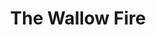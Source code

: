 ---
collection_archive: true
collection_category:
  - Award Winning
  - Exhibited Works 
  - Reportage
  - Travel
  - Climate Change
  - Color
  - Environments
  - Color
collection_content: >-
  In Eastern Arizona, near the border with New Mexico, is a land of dirt roads
  stretching out to white-washed horizons. Here, ranches are carved out of the
  scrub and pine-dotted landscapes and grazing cattle are the only living things
  for miles.


  The area’s beauty comes from its pervasive remoteness.


  But from late May to early June in 2011, the land in and surrounding the Bear
  Wallow Wilderness Area in the White Mountains was remade with a terrible,
  devastating kind of beauty. One that turned the landscape lunar and the air
  yellowed and hazy. A campfire sparked a conflagration that charred 841 miles
  across Arizona and New Mexico, destroying 72 buildings, 32 of them homes.


  As I traveled across the western United States in late May 2011, I saw the
  Wallow Fire, as it was named, and I was mesmerized by the towering smoke
  plumes and expanses of blackened earth. I stopped to stay, to photograph the
  fire, its effects, and the international community of men and women assembled
  to fight and eventually extinguish the blaze.


  I was drawn by the way the Wallow Fire, reshaped the landscape and the
  atmosphere, making it a surreal, deadly place where playgrounds stood empty,
  where tree bark turned to ash scales, where grazing land was charred to
  cinder, where the air swirled thick with smoke and heat. It quickly became the
  largest fire in Arizona’s history, forcing everyone to evacuate.


  Sadly, due to man made climate change, this was the first of many historic
  fires that has severely impacted the land and residents of Colorado,
  California, New Mexico, Texas, and again Arizona. This project is dedicated to
  the families of the 19 fallen firefighters of the Granite Mountain Hotshot
  Crew of Arizona who lost their lives in the Yarnell Hill Fire on June 30,
  2013. The deadliest day for United States firefighters since September 11,
  2001.
collection_cover: https://d1sf55qlb7p6hz.cloudfront.net/wallow-15.jpg
collection_cover_mobile: https://d1sf55qlb7p6hz.cloudfront.net/verticalcovers-15.jpg
collection_description: >-
  A personal project based on Arizona’s largest wildfire in history. This body
  of work explores the paradox of otherworldly beauty caused by a destructive
  man-made disaster. _The Wallow Fire_ is dedicated to the families of the 19
  fallen firefighters of the Granite Mountain Hotshot Crew of Arizona who lost
  their lives in the Yarnell Hill Fire on June 30, 2013- the deadliest day for
  United States firefighters since September 11, 2001.


  Named as one of the top 50 international fine art photographic projects by
  _Photolucida’s Critical Mass._ Exhibited at Corden Potts Gallery San
  Francisco, Houston Center for Photography, and The Forty Eighth: Contemporary
  Photography at Arizona’s Centennial.
collection_filter: Personal
collection_hidden: false
collection_meta: 2012
collection_preview:
  - https://d1sf55qlb7p6hz.cloudfront.net/wallow-cover-1.jpg
  - https://d1sf55qlb7p6hz.cloudfront.net/wallow-cover-2.jpg
  - https://d1sf55qlb7p6hz.cloudfront.net/wallow-cover-3.jpg
  - https://d1sf55qlb7p6hz.cloudfront.net/wallow-cover-4.jpg
cover_image: https://d1sf55qlb7p6hz.cloudfront.net/social-8.jpg
date:  
logo: 
navigation_theme: white
px_extra: true
slug: the-wallow-fire
theme_color: "#D8E1E1"
theme_color_all_works: ED5C5C"
title: The Wallow Fire
collection_awards:
  - content: |-
      **2013**  
      **_Photolucida's Critical Mass_**  
      Winner" Top 50 International Project
    template: popup-text-element
  - content: |-
      **2013**  
      **_Canteen Magazine:_**  
      Naked Judging Finalist
    template: popup-text-element
collection_exhibition:
  - content: |-
      **2014**  
      **_How One Thing Leads To Another: Critical Mass Top 50_**  
      Corden Potts Gallery. San Francisco, CA  
      Houston Center For Photography. Houston, TX (Group Show)
    template: popup-text-element
  - content: >-
      **2012**  

      **_The Forty Eighth: Contemporary Photography at Arizona's
      Centennial_**   

      Monorchid Gallery. Phoenix, AZ
    template: popup-text-element
collection_blocks:
  - _bookshop_name: collections/media-row-start
    row_alignment: between
  - _bookshop_name: collections/media-element 
    color: "#FBF1D3"
    image:  https://d1sf55qlb7p6hz.cloudfront.net/wallow-1.jpg
    margin_left: 30
    margin_right: 0
    margin_y: 100
    width: 60
  - _bookshop_name: collections/media-row
    row_alignment: between
  - _bookshop_name: collections/media-element 
    color: "#C2D5B2"
    image:  https://d1sf55qlb7p6hz.cloudfront.net/wallow-3.jpg
    margin_left: 5
    margin_right: 0
    margin_y: 100
    width: 50
  - _bookshop_name: collections/media-element 
    color: "#FADFBB"
    image:  https://d1sf55qlb7p6hz.cloudfront.net/wallow-2.jpg
    margin_left: 0
    margin_right: 10
    margin_y: 300
    width: 30
  - _bookshop_name: collections/media-row
    row_alignment: between
  - _bookshop_name: collections/media-element 
    color: "#DBB782"
    image:  https://d1sf55qlb7p6hz.cloudfront.net/wallow-4.jpg
    margin_left: 40
    margin_y: 100
    width: 40
  - _bookshop_name: collections/media-row
    row_alignment: between
  - _bookshop_name: collections/media-element 
    color: "#D5C5C5"
    image:  https://d1sf55qlb7p6hz.cloudfront.net/wallow-5.jpg
    margin_left: 10
    margin_right: 0
    margin_y: 100
    width: 60
  - _bookshop_name: collections/media-row
    row_alignment: between
  - _bookshop_name: collections/media-element 
    color: "#E0E9E5"
    image:  https://d1sf55qlb7p6hz.cloudfront.net/wallow-6.jpg
    margin_right: 0
    margin_y: 100
    width: 45
  - _bookshop_name: collections/media-element 
    color: "#F9E99F"
    image:  https://d1sf55qlb7p6hz.cloudfront.net/wallow-7.jpg
    margin_left: 0
    margin_right: 15
    margin_y: 600
    width: 30
  - _bookshop_name: collections/media-row
    row_alignment: between
  - _bookshop_name: collections/media-element 
    color: "#F0E2C8"
    image: https://d1sf55qlb7p6hz.cloudfront.net/wallow-8.jpg
    margin_left: 30
    margin_right: 0
    margin_y: 100
    width: 40
  - _bookshop_name: collections/media-row
    row_alignment: between
  - _bookshop_name: collections/media-element 
    color: "#E5EEEC"
    image:  https://d1sf55qlb7p6hz.cloudfront.net/wallow-9.jpg
    margin_left: 5
    margin_right: 0
    margin_y: 100
    width: 33
  - _bookshop_name: collections/media-element 
    color: "#CAC9C8"
    image: https://d1sf55qlb7p6hz.cloudfront.net/wallow-10.jpg
    margin_left: 0
    margin_right: 0
    margin_y: 300
    width: 50
  - _bookshop_name: collections/media-row
    row_alignment: between
  - _bookshop_name: collections/media-element 
    color: "#E1E3DE"
    image:  https://d1sf55qlb7p6hz.cloudfront.net/wallow-11.jpg
    margin_left: 15
    margin_y: 100
    width: 60
  - _bookshop_name: collections/media-row
    row_alignment: between
  - _bookshop_name: collections/media-element 
    color: "#D0C797"
    image:  https://d1sf55qlb7p6hz.cloudfront.net/wallow-13.jpg
    margin_left: 5
    margin_right: 0
    margin_y: 100
    width: 25
  - _bookshop_name: collections/media-element 
    color: "#B3AE99"
    image:  https://d1sf55qlb7p6hz.cloudfront.net/wallow-12.jpg
    margin_left: 0
    margin_right: 15
    margin_y: 400
    width: 50
  - _bookshop_name: collections/media-row
    row_alignment: between
  - _bookshop_name: collections/media-element 
    color: "#F9DCBC"
    image:  https://d1sf55qlb7p6hz.cloudfront.net/wallow-14.jpg
    margin_left: 20
    margin_right: 0
    margin_y: 100
    width: 33
  - _bookshop_name: collections/media-row
    row_alignment: between
  - _bookshop_name: collections/media-element 
    color: "#FBEECD"
    image:  https://d1sf55qlb7p6hz.cloudfront.net/wallow-15.jpg
    margin_left: 35
    margin_y: 100
    width: 60
  - _bookshop_name: collections/media-row
    row_alignment: between
  - _bookshop_name: collections/media-element 
    color: "#D4CEC3"
    image:  https://d1sf55qlb7p6hz.cloudfront.net/wallow-17.jpg
    margin_left: 5
    margin_y: 500
    width: 33
  - _bookshop_name: collections/media-element 
    color: "#E7EEEF"
    image:  https://d1sf55qlb7p6hz.cloudfront.net/wallow-16.jpg
    margin_right: 0
    margin_y: 100
    width: 50
  - _bookshop_name: collections/media-row
    row_alignment: between
  - _bookshop_name: collections/media-element 
    color: "#FCE7A3"
    image:  https://d1sf55qlb7p6hz.cloudfront.net/wallow-18.jpg
    margin_left: 30
    margin_y: 100
    width: 50
  - _bookshop_name: collections/media-row
    row_alignment: between
  - _bookshop_name: collections/media-element 
    color: "#CACBD2"
    image:  https://d1sf55qlb7p6hz.cloudfront.net/wallow-19.jpg
    margin_left: 10
    margin_right: 0
    margin_y: 100
    width: 40
  - _bookshop_name: collections/media-row
    row_alignment: between
  - _bookshop_name: collections/media-element 
    color: "#222842"
    image:  https://d1sf55qlb7p6hz.cloudfront.net/wallow-20.jpg
    margin_left: 25
    margin_right: 0
    margin_y: 100
    width: 60
  - _bookshop_name: collections/media-row-end
collection_press:
  - content: >-
      [**_Duncan Miller Gallery: Your Daily
      Photograph_**](http://us5.campaign-archive2.com/?u=5a6e385eed959142044dc8096&id=8b4ec157ee)
    template: popup-text-element
  - content: >-
      **_Lenscratch_**](http://lenscratch.com/2012/08/jesse-rieser/)
    template: popup-text-element
---